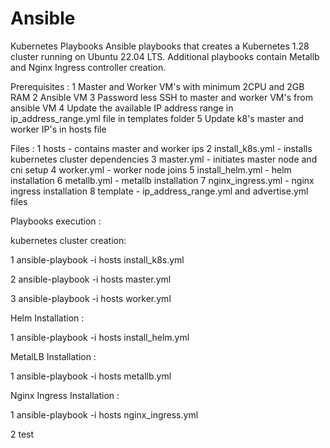# Ansible
Kubernetes Playbooks
Ansible playbooks that creates a Kubernetes 1.28 cluster running on Ubuntu 22.04 LTS. Additional playbooks contain Metallb and Nginx Ingress controller creation.

Prerequisites :
1 Master and Worker VM's with minimum 2CPU and 2GB RAM
2 Ansible VM
3 Password less SSH to master and worker VM's from ansible VM
4 Update the available IP address range in ip_address_range.yml file in templates folder
5 Update k8's master and worker IP's in hosts file

Files :
1 hosts - contains master and worker ips
2 install_k8s.yml - installs kubernetes cluster dependencies
3 master.yml - initiates master node and cni setup
4 worker.yml - worker node joins
5 install_helm.yml - helm installation
6 metallb.yml - metallb installation
7 nginx_ingress.yml - nginx ingress installation
8 template - ip_address_range.yml and advertise.yml files

Playbooks execution :

kubernetes cluster creation: 

1 ansible-playbook -i hosts install_k8s.yml

2 ansible-playbook -i hosts master.yml

3 ansible-playbook -i hosts worker.yml

Helm Installation :

1 ansible-playbook -i hosts install_helm.yml

MetalLB Installation :

1 ansible-playbook -i hosts metallb.yml

Nginx Ingress Installation :

1 ansible-playbook -i hosts nginx_ingress.yml

2 test
